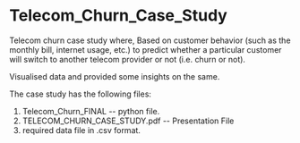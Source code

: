 # Telecom_Churn_Case_Study

Telecom churn case study where, Based on customer behavior (such as the monthly bill, internet
usage, etc.) to predict whether a particular customer will switch to
another telecom provider or not (i.e. churn or not).
 
Visualised data and provided some insights on the same.

The case study has the following files:
1. Telecom_Churn_FINAL -- python file.
2. TELECOM_CHURN_CASE_STUDY.pdf -- Presentation File
3. required data file in .csv format.
